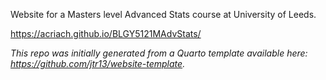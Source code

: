Website for a Masters level Advanced Stats course at University of Leeds.

https://acriach.github.io/BLGY5121MAdvStats/



*This repo was initially generated from a Quarto template available here: https://github.com/jtr13/website-template.*


